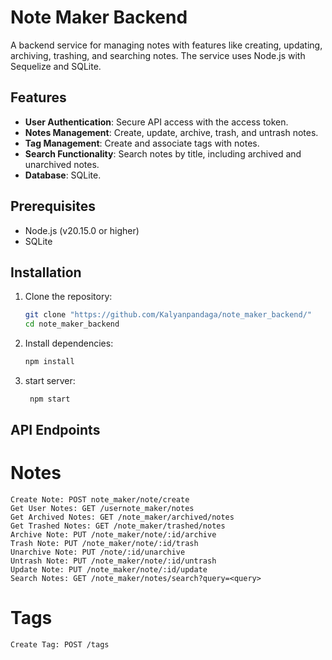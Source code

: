 # Note Maker Backend

A backend service for managing notes with features like creating, updating, archiving, trashing, and searching notes. The service uses Node.js with Sequelize and SQLite.

## Features

- **User Authentication**: Secure API access with the access token.
- **Notes Management**: Create, update, archive, trash, and untrash notes.
- **Tag Management**: Create and associate tags with notes.
- **Search Functionality**: Search notes by title, including archived and unarchived notes.
- **Database**: SQLite.

## Prerequisites

- Node.js (v20.15.0 or higher)
- SQLite

## Installation

1. Clone the repository:
   ```bash
   git clone "https://github.com/Kalyanpandaga/note_maker_backend/"
   cd note_maker_backend
   
2. Install dependencies:
   ```bash
   npm install

3. start server:
   ```bash
    npm start


## API Endpoints
# Notes
```
Create Note: POST note_maker/note/create
Get User Notes: GET /usernote_maker/notes
Get Archived Notes: GET /note_maker/archived/notes
Get Trashed Notes: GET /note_maker/trashed/notes
Archive Note: PUT /note_maker/note/:id/archive
Trash Note: PUT /note_maker/note/:id/trash
Unarchive Note: PUT /note/:id/unarchive
Untrash Note: PUT /note_maker/note/:id/untrash
Update Note: PUT /note_maker/note/:id/update
Search Notes: GET /note_maker/notes/search?query=<query>
```
# Tags
```
Create Tag: POST /tags
```
